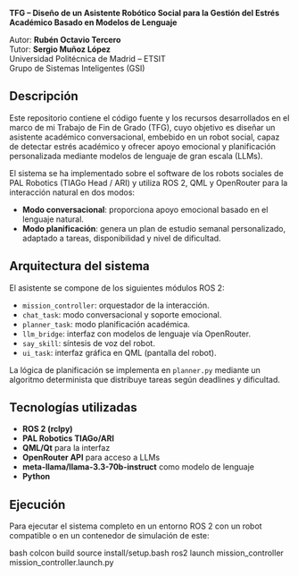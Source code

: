 **TFG – Diseño de un Asistente Robótico Social para la Gestión del Estrés Académico Basado en Modelos de Lenguaje**

Autor: **Rubén Octavio Tercero**  
Tutor: **Sergio Muñoz López**  
Universidad Politécnica de Madrid – ETSIT  
Grupo de Sistemas Inteligentes (GSI)



## Descripción

Este repositorio contiene el código fuente y los recursos desarrollados en el marco de mi Trabajo de Fin de Grado (TFG), cuyo objetivo es diseñar un asistente académico conversacional, embebido en un robot social, capaz de detectar estrés académico y ofrecer apoyo emocional y planificación personalizada mediante modelos de lenguaje de gran escala (LLMs).

El sistema se ha implementado sobre el software de los robots sociales de PAL Robotics (TIAGo Head / ARI) y utiliza ROS 2, QML y OpenRouter para la interacción natural en dos modos:

- **Modo conversacional**: proporciona apoyo emocional basado en el lenguaje natural.
- **Modo planificación**: genera un plan de estudio semanal personalizado, adaptado a tareas, disponibilidad y nivel de dificultad.



## Arquitectura del sistema

El asistente se compone de los siguientes módulos ROS 2:

- `mission_controller`: orquestador de la interacción.
- `chat_task`: modo conversacional y soporte emocional.
- `planner_task`: modo planificación académica.
- `llm_bridge`: interfaz con modelos de lenguaje vía OpenRouter.
- `say_skill`: síntesis de voz del robot.
- `ui_task`: interfaz gráfica en QML (pantalla del robot).

La lógica de planificación se implementa en `planner.py` mediante un algoritmo determinista que distribuye tareas según deadlines y dificultad.



## Tecnologías utilizadas

- **ROS 2 (rclpy)**  
- **PAL Robotics TIAGo/ARI**  
- **QML/Qt** para la interfaz  
- **OpenRouter API** para acceso a LLMs  
- **meta-llama/llama-3.3-70b-instruct** como modelo de lenguaje  
- **Python**



## Ejecución

Para ejecutar el sistema completo en un entorno ROS 2 con un robot compatible o en un contenedor de simulación de este:

bash
colcon build
source install/setup.bash
ros2 launch mission_controller mission_controller.launch.py
